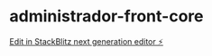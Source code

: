 # administrador-front-core

[Edit in StackBlitz next generation editor ⚡️](https://stackblitz.com/~/github.com/CarlosCorreaFarmaloop/administrador-front-core)